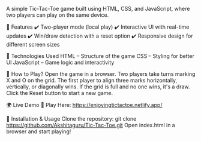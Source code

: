 A simple Tic-Tac-Toe game built using HTML, CSS, and JavaScript, where two players can play on the same device.

📌 Features
✔️ Two-player mode (local play)
✔️ Interactive UI with real-time updates
✔️ Win/draw detection with a reset option
✔️ Responsive design for different screen sizes

🚀 Technologies Used
HTML – Structure of the game
CSS – Styling for better UI
JavaScript – Game logic and interactivity

🎯 How to Play?
Open the game in a browser.
Two players take turns marking X and O on the grid.
The first player to align three marks horizontally, vertically, or diagonally wins.
If the grid is full and no one wins, it's a draw.
Click the Reset button to start a new game.

🌍 Live Demo
🚀 Play Here: https://enjoyingtictactoe.netlify.app/

📂 Installation & Usage
Clone the repository:
git clone https://github.com/Akshitaguru/Tic-Tac-Toe.git
Open index.html in a browser and start playing!
